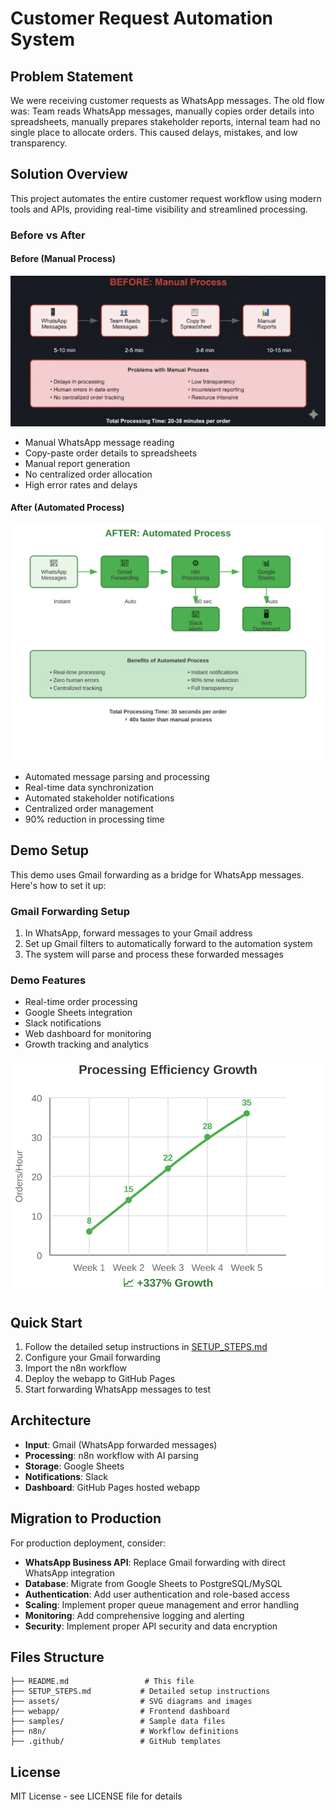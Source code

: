 # Customer Request Automation System

## Problem Statement

We were receiving customer requests as WhatsApp messages. The old flow was: Team reads WhatsApp messages, manually copies order details into spreadsheets, manually prepares stakeholder reports, internal team had no single place to allocate orders. This caused delays, mistakes, and low transparency.

## Solution Overview

This project automates the entire customer request workflow using modern tools and APIs, providing real-time visibility and streamlined processing.

### Before vs After

#### Before (Manual Process)
![Before Process](assets/before_1.png)

- Manual WhatsApp message reading
- Copy-paste order details to spreadsheets
- Manual report generation
- No centralized order allocation
- High error rates and delays

#### After (Automated Process)
![After Process](assets/after.svg)

- Automated message parsing and processing
- Real-time data synchronization
- Automated stakeholder notifications
- Centralized order management
- 90% reduction in processing time

## Demo Setup

This demo uses Gmail forwarding as a bridge for WhatsApp messages. Here's how to set it up:

### Gmail Forwarding Setup
1. In WhatsApp, forward messages to your Gmail address
2. Set up Gmail filters to automatically forward to the automation system
3. The system will parse and process these forwarded messages

### Demo Features
- Real-time order processing
- Google Sheets integration
- Slack notifications
- Web dashboard for monitoring
- Growth tracking and analytics

![Growth Chart](assets/growth.svg)

## Quick Start

1. Follow the detailed setup instructions in [SETUP_STEPS.md](SETUP_STEPS.md)
2. Configure your Gmail forwarding
3. Import the n8n workflow
4. Deploy the webapp to GitHub Pages
5. Start forwarding WhatsApp messages to test

## Architecture

- **Input**: Gmail (WhatsApp forwarded messages)
- **Processing**: n8n workflow with AI parsing
- **Storage**: Google Sheets
- **Notifications**: Slack
- **Dashboard**: GitHub Pages hosted webapp

## Migration to Production

For production deployment, consider:

- **WhatsApp Business API**: Replace Gmail forwarding with direct WhatsApp integration
- **Database**: Migrate from Google Sheets to PostgreSQL/MySQL
- **Authentication**: Add user authentication and role-based access
- **Scaling**: Implement proper queue management and error handling
- **Monitoring**: Add comprehensive logging and alerting
- **Security**: Implement proper API security and data encryption

## Files Structure

```
├── README.md                 # This file
├── SETUP_STEPS.md           # Detailed setup instructions
├── assets/                  # SVG diagrams and images
├── webapp/                  # Frontend dashboard
├── samples/                 # Sample data files
├── n8n/                     # Workflow definitions
├── .github/                 # GitHub templates
```

## License

MIT License - see LICENSE file for details
